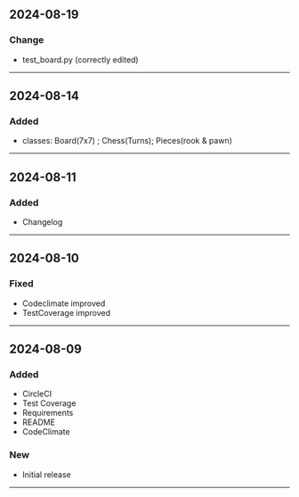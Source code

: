 ## 2024-08-19


### Change

- test_board.py (correctly edited) 

------------------
## 2024-08-14

### Added
- classes: Board(7x7) ; Chess(Turns); Pieces(rook & pawn)

------------------
## 2024-08-11

### Added
- Changelog

------------------
## 2024-08-10

### Fixed
- Codeclimate improved 
- TestCoverage improved
------------------
## 2024-08-09

### Added
- CircleCI
- Test Coverage
- Requirements
- README
- CodeClimate

### New
* Initial release
------------------
